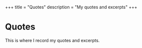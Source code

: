 +++
title = "Quotes"
description = "My quotes and excerpts"
+++

# Quotes

This is where I record my quotes and excerpts.

